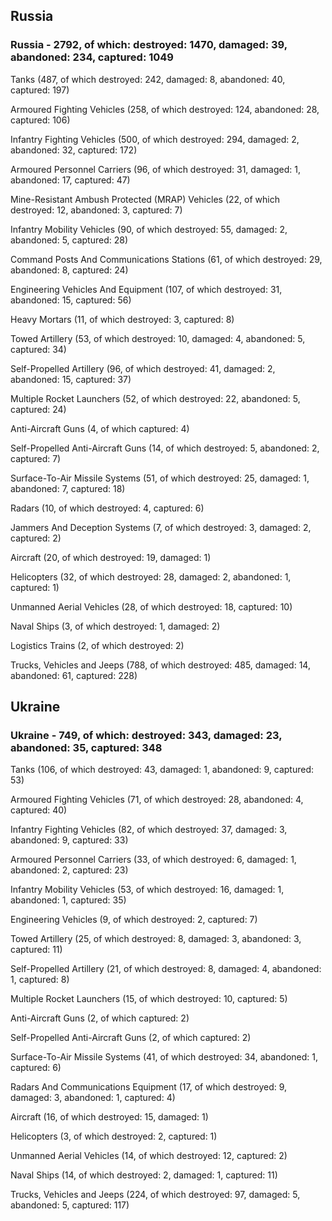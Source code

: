 
 
 ## Russia
 
 ### Russia - 2792, of which: destroyed: 1470, damaged: 39, abandoned: 234, captured: 1049

 

 

 Tanks (487, of which destroyed: 242, damaged: 8, abandoned: 40, captured: 197)

 Armoured Fighting Vehicles (258, of which destroyed: 124, abandoned: 28, captured: 106)

 Infantry Fighting Vehicles (500, of which destroyed: 294, damaged: 2, abandoned: 32, captured: 172)

 Armoured Personnel Carriers (96, of which destroyed: 31, damaged: 1, abandoned: 17, captured: 47)

 Mine-Resistant Ambush Protected (MRAP) Vehicles (22, of which destroyed: 12, abandoned: 3, captured: 7)

 Infantry Mobility Vehicles (90, of which destroyed: 55, damaged: 2, abandoned: 5, captured: 28)

 Command Posts And Communications Stations (61, of which destroyed: 29, abandoned: 8, captured: 24)

 Engineering Vehicles And Equipment (107, of which destroyed: 31, abandoned: 15, captured: 56)

 Heavy Mortars (11, of which destroyed: 3, captured: 8)

 Towed Artillery (53, of which destroyed: 10, damaged: 4, abandoned: 5, captured: 34)

 Self-Propelled Artillery (96, of which destroyed: 41, damaged: 2, abandoned: 15, captured: 37)

 Multiple Rocket Launchers (52, of which destroyed: 22, abandoned: 5, captured: 24)

 Anti-Aircraft Guns (4, of which captured: 4)

 Self-Propelled Anti-Aircraft Guns (14, of which destroyed: 5, abandoned: 2, captured: 7)

 Surface-To-Air Missile Systems (51, of which destroyed: 25, damaged: 1, abandoned: 7, captured: 18)

 Radars (10, of which destroyed: 4, captured: 6)

 Jammers And Deception Systems (7, of which destroyed: 3, damaged: 2, captured: 2)

 Aircraft (20, of which destroyed: 19, damaged: 1)

 Helicopters (32, of which destroyed: 28, damaged: 2, abandoned: 1, captured: 1)

 Unmanned Aerial Vehicles (28, of which destroyed: 18, captured: 10)

 Naval Ships (3, of which destroyed: 1, damaged: 2)

 Logistics Trains (2, of which destroyed: 2)

 Trucks, Vehicles and Jeeps (788, of which destroyed: 485, damaged: 14, abandoned: 61, captured: 228)

 
 
 ## Ukraine
 
 ### Ukraine - 749, of which: destroyed: 343, damaged: 23, abandoned: 35, captured: 348

 

 

 Tanks (106, of which destroyed: 43, damaged: 1, abandoned: 9, captured: 53)

 Armoured Fighting Vehicles (71, of which destroyed: 28, abandoned: 4, captured: 40)

 Infantry Fighting Vehicles (82, of which destroyed: 37, damaged: 3, abandoned: 9, captured: 33)

 Armoured Personnel Carriers (33, of which destroyed: 6, damaged: 1, abandoned: 2, captured: 23)

 Infantry Mobility Vehicles (53, of which destroyed: 16, damaged: 1, abandoned: 1, captured: 35)

 Engineering Vehicles (9, of which destroyed: 2, captured: 7)

 Towed Artillery (25, of which destroyed: 8, damaged: 3, abandoned: 3, captured: 11)

 Self-Propelled Artillery (21, of which destroyed: 8, damaged: 4, abandoned: 1, captured: 8)

 Multiple Rocket Launchers (15, of which destroyed: 10, captured: 5)

 Anti-Aircraft Guns (2, of which captured: 2)

 Self-Propelled Anti-Aircraft Guns (2, of which captured: 2)

 Surface-To-Air Missile Systems (41, of which destroyed: 34, abandoned: 1, captured: 6)

 

 

 Radars And Communications Equipment (17, of which destroyed: 9, damaged: 3, abandoned: 1, captured: 4)

 Aircraft (16, of which destroyed: 15, damaged: 1)

 Helicopters (3, of which destroyed: 2, captured: 1)

 Unmanned Aerial Vehicles (14, of which destroyed: 12, captured: 2)

 Naval Ships (14, of which destroyed: 2, damaged: 1, captured: 11)

 Trucks, Vehicles and Jeeps (224, of which destroyed: 97, damaged: 5, abandoned: 5, captured: 117)

